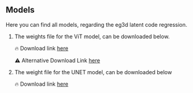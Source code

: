 ## Models
Here you can find all models, regarding the eg3d latent code regression. 
1. The weights file for the ViT model, can be downloaded below.
   
   🔥 Download link [here](https://www.dropbox.com/scl/fi/gi774iida1bkmrv8ub945/VIT_b5_e20_weights_ckp_15.pt?rlkey=pdvct2nsoc2j20wsonsoeol98&dl=0)   

   ⚠️ Alternative Download Link [here](https://drive.google.com/file/d/1-gD574P5V0lLuzv14Ws-wDiUdwa4cKpG/view?usp=drive_link)
3. The weight file for the UNET model, can be downloaded below
   
   🔥 Download link [here](https://drive.google.com/file/d/11501Pg-9V4mk0mg9sw0YVcZNgAVG-NJr/view?usp=drive_link)
   


